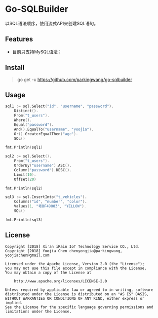 # Go-SQLBuilder

以SQL语法顺序，使用流式API来创建SQL语句。

## Features

- 目前只支持MySQL语法；

## Install

> go get -u https://github.com/parkingwang/go-sqlbuilder

## Usage

```go
sql1 := sql.Select("id", "username", "password").
    Distinct().
    From("t_users").
    Where().
    Equal("password").
    And().EqualTo("username", "yoojia").
    Or().GreaterEqualThen("age").
    SQL()

fmt.Println(sql1)

sql2 := sql.Select().
    From("t_users").
    OrderBy("username").ASC().
    Column("password").DESC().
    Limit(10).
    Offset(20)

fmt.Println(sql2)

sql3 := sql.InsertInto("t_vehicles").
    Columns("id", "number", "color").
    Values(1, "粤BF49883", "YELLOW").
    SQL()

fmt.Println(sql3)
```

## License

    Copyright [2018] Xi'an iRain IoT Technology Service CO., Ltd.
    Copyright [2018] Yoojia Chen chenyongjia@parkingwang, yoojiachen@gmail.com

    Licensed under the Apache License, Version 2.0 (the "License");
    you may not use this file except in compliance with the License.
    You may obtain a copy of the License at

        http://www.apache.org/licenses/LICENSE-2.0

    Unless required by applicable law or agreed to in writing, software
    distributed under the License is distributed on an "AS IS" BASIS,
    WITHOUT WARRANTIES OR CONDITIONS OF ANY KIND, either express or implied.
    See the License for the specific language governing permissions and
    limitations under the License.